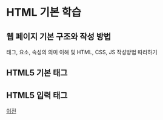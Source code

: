 # HTML 기본 학습

## 웹 페이지 기본 구조와 작성 방법
태그, 요소, 속성의 의미 이해 및 HTML, CSS, JS 작성방법 따라하기


## HTML5 기본 태그


## HTML5 입력 태그

[이전](https://github.com/ghd0276/StudyHtml)
